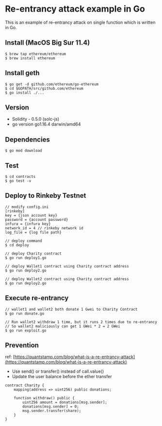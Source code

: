 # Re-entrancy attack example in Go

This is an example of re-entrancy attack on single function which is written in Go.

## Install (MacOS Big Sur 11.4)
```
$ brew tap ethereum/ethereum
$ brew install ethereum
```

## Install geth
```
$ go get -d github.com/ethereum/go-ethereum
$ cd $GOPATH/src/github.com/ethereum
$ go install ./...
```

## Version
- Solidity - 0.5.0 (solc-js)
- go version go1.16.4 darwin/amd64

## Dependencies
```
$ go mod download
```

## Test

```
$ cd contracts
$ go test -v
```

## Deploy to Rinkeby Testnet

```
// modify config.ini
[rinkeby]
key = {json account key}
password = {account password}
infura = {infura key}
network_id = 4 // rinkeby network id
log_file = {log file path}

// deploy command
$ cd deploy

// deploy Charity contract
$ go run deploy1.go

// deploy Wallet1 contract using Charity contract address
$ go run deploy2.go

// deploy Wallet2 contract using Charity contract address
$ go run deploy2.go
```

## Execute re-entrancy

```
// wallet1 and wallet2 both donate 1 Gwei to Charity Contract
$ go run donate.go

// Run wallet2 withdraw 1 time, but it runs 2 times due to re-entrancy
// So wallet2 maliciously can get 1 GWei * 2 = 2 GWei
$ go run exploit.go
```

## Prevention

ref: [https://quantstamp.com/blog/what-is-a-re-entrancy-attack](https://quantstamp.com/blog/what-is-a-re-entrancy-attack)

- Use send() or transfer() instead of call.value()
- Update the user balance before the ether transfer

```
contract Charity {
    mapping(address => uint256) public donations;

    function withdraw() public {
        uint256 amount = donations[msg.sender];
        donations[msg.sender] = 0;
        msg.sender.transfer(share);
    }
}
```